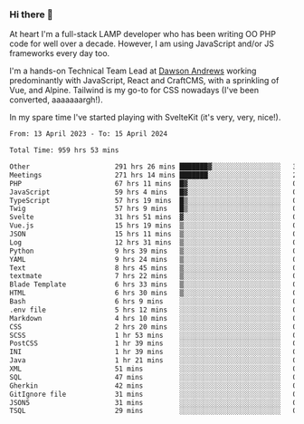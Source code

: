 ### Hi there 👋

<!--
**JamesNock/JamesNock** is a ✨ _special_ ✨ repository because its `README.md` (this file) appears on your GitHub profile.

Here are some ideas to get you started:

- 🔭 I’m currently working on ...
- 🌱 I’m currently learning ...
- 👯 I’m looking to collaborate on ...
- 🤔 I’m looking for help with ...
- 💬 Ask me about ...
- 📫 How to reach me: ...
- 😄 Pronouns: ...
- ⚡ Fun fact: ...
-->
At heart I'm a full-stack LAMP developer who has been writing OO PHP code for well over a decade. However, I am using JavaScript and/or JS frameworks every day too.

I'm a hands-on Technical Team Lead at [Dawson Andrews](https://www.dawsonandrews.com/) working predominantly with JavaScript, React and CraftCMS, with a sprinkling of Vue, and Alpine. Tailwind is my go-to for CSS nowadays (I've been converted, aaaaaaargh!).

In my spare time I've started playing with SvelteKit (it's very, very, nice!).

<!--START_SECTION:waka-->

```txt
From: 13 April 2023 - To: 15 April 2024

Total Time: 959 hrs 53 mins

Other                     291 hrs 26 mins ███████▓░░░░░░░░░░░░░░░░░   30.37 %
Meetings                  271 hrs 14 mins ███████░░░░░░░░░░░░░░░░░░   28.26 %
PHP                       67 hrs 11 mins  █▓░░░░░░░░░░░░░░░░░░░░░░░   07.00 %
JavaScript                59 hrs 4 mins   █▓░░░░░░░░░░░░░░░░░░░░░░░   06.16 %
TypeScript                57 hrs 19 mins  █▒░░░░░░░░░░░░░░░░░░░░░░░   05.97 %
Twig                      57 hrs 9 mins   █▒░░░░░░░░░░░░░░░░░░░░░░░   05.96 %
Svelte                    31 hrs 51 mins  ▓░░░░░░░░░░░░░░░░░░░░░░░░   03.32 %
Vue.js                    15 hrs 19 mins  ▒░░░░░░░░░░░░░░░░░░░░░░░░   01.60 %
JSON                      15 hrs 11 mins  ▒░░░░░░░░░░░░░░░░░░░░░░░░   01.58 %
Log                       12 hrs 31 mins  ▒░░░░░░░░░░░░░░░░░░░░░░░░   01.31 %
Python                    9 hrs 39 mins   ▒░░░░░░░░░░░░░░░░░░░░░░░░   01.01 %
YAML                      9 hrs 24 mins   ▒░░░░░░░░░░░░░░░░░░░░░░░░   00.98 %
Text                      8 hrs 45 mins   ▒░░░░░░░░░░░░░░░░░░░░░░░░   00.91 %
textmate                  7 hrs 22 mins   ▒░░░░░░░░░░░░░░░░░░░░░░░░   00.77 %
Blade Template            6 hrs 33 mins   ▒░░░░░░░░░░░░░░░░░░░░░░░░   00.68 %
HTML                      6 hrs 30 mins   ▒░░░░░░░░░░░░░░░░░░░░░░░░   00.68 %
Bash                      6 hrs 9 mins    ░░░░░░░░░░░░░░░░░░░░░░░░░   00.64 %
.env file                 5 hrs 12 mins   ░░░░░░░░░░░░░░░░░░░░░░░░░   00.54 %
Markdown                  4 hrs 10 mins   ░░░░░░░░░░░░░░░░░░░░░░░░░   00.44 %
CSS                       2 hrs 20 mins   ░░░░░░░░░░░░░░░░░░░░░░░░░   00.24 %
SCSS                      1 hr 53 mins    ░░░░░░░░░░░░░░░░░░░░░░░░░   00.20 %
PostCSS                   1 hr 39 mins    ░░░░░░░░░░░░░░░░░░░░░░░░░   00.17 %
INI                       1 hr 39 mins    ░░░░░░░░░░░░░░░░░░░░░░░░░   00.17 %
Java                      1 hr 21 mins    ░░░░░░░░░░░░░░░░░░░░░░░░░   00.14 %
XML                       51 mins         ░░░░░░░░░░░░░░░░░░░░░░░░░   00.09 %
SQL                       47 mins         ░░░░░░░░░░░░░░░░░░░░░░░░░   00.08 %
Gherkin                   42 mins         ░░░░░░░░░░░░░░░░░░░░░░░░░   00.07 %
GitIgnore file            31 mins         ░░░░░░░░░░░░░░░░░░░░░░░░░   00.05 %
JSON5                     31 mins         ░░░░░░░░░░░░░░░░░░░░░░░░░   00.05 %
TSQL                      29 mins         ░░░░░░░░░░░░░░░░░░░░░░░░░   00.05 %
```

<!--END_SECTION:waka-->
